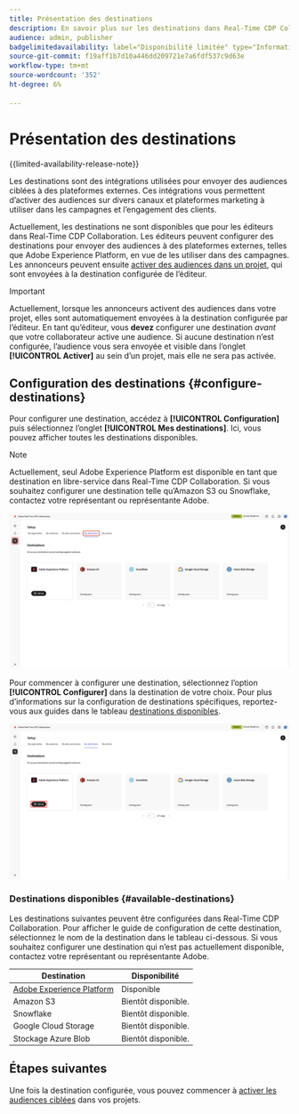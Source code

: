 ```yaml
---
title: Présentation des destinations
description: En savoir plus sur les destinations dans Real-Time CDP Collaboration.
audience: admin, publisher
badgelimitedavailability: label="Disponibilité limitée" type="Informative" url="https://helpx.adobe.com/legal/product-descriptions/real-time-customer-data-platform-collaboration.html newtab=true"
source-git-commit: f19aff1b7d10a446dd209721e7a6fdf537c9d63e
workflow-type: tm+mt
source-wordcount: '352'
ht-degree: 6%

---
```


# Présentation des destinations

{{limited-availability-release-note}}

Les destinations sont des intégrations utilisées pour envoyer des audiences ciblées à des plateformes externes. Ces intégrations vous permettent d’activer des audiences sur divers canaux et plateformes marketing à utiliser dans les campagnes et l’engagement des clients.

Actuellement, les destinations ne sont disponibles que pour les éditeurs dans Real-Time CDP Collaboration. Les éditeurs peuvent configurer des destinations pour envoyer des audiences à des plateformes externes, telles que Adobe Experience Platform, en vue de les utiliser dans des campagnes. Les annonceurs peuvent ensuite [activer des audiences dans un projet](../collaborate/activate.md), qui sont envoyées à la destination configurée de l’éditeur.

>[!IMPORTANT]
>
>Actuellement, lorsque les annonceurs activent des audiences dans votre projet, elles sont automatiquement envoyées à la destination configurée par l’éditeur. En tant qu’éditeur, vous **devez** configurer une destination *avant* que votre collaborateur active une audience. Si aucune destination n’est configurée, l’audience vous sera envoyée et visible dans l’onglet **[!UICONTROL Activer]** au sein d’un projet, mais elle ne sera pas activée.

## Configuration des destinations {#configure-destinations}

Pour configurer une destination, accédez à **[!UICONTROL Configuration]** puis sélectionnez l’onglet **[!UICONTROL Mes destinations]**. Ici, vous pouvez afficher toutes les destinations disponibles.

>[!NOTE]
>
> Actuellement, seul Adobe Experience Platform est disponible en tant que destination en libre-service dans Real-Time CDP Collaboration. Si vous souhaitez configurer une destination telle qu’Amazon S3 ou Snowflake, contactez votre représentant ou représentante Adobe.

![L’onglet Mes destinations de l’espace de travail Configuration affiche les destinations disponibles.](/help/assets/destinations/overview/my-destinations-overview.png)

Pour commencer à configurer une destination, sélectionnez l’option **[!UICONTROL Configurer]** dans la destination de votre choix. Pour plus d’informations sur la configuration de destinations spécifiques, reportez-vous aux guides dans le tableau [destinations disponibles](#available-destinations).

![L’espace de travail Mes destinations avec l’option Configurer mise en surbrillance pour la destination Adobe Experience Platform.](/help/assets/destinations/overview/my-destinations-set-up.png)

### Destinations disponibles {#available-destinations}

Les destinations suivantes peuvent être configurées dans Real-Time CDP Collaboration. Pour afficher le guide de configuration de cette destination, sélectionnez le nom de la destination dans le tableau ci-dessous. Si vous souhaitez configurer une destination qui n’est pas actuellement disponible, contactez votre représentant ou représentante Adobe.

| Destination | Disponibilité |
| --- | --- |
| [Adobe Experience Platform](./experience-platform.md) | Disponible |
| Amazon S3 | Bientôt disponible. |
| Snowflake | Bientôt disponible. |
| Google Cloud Storage | Bientôt disponible. |
| Stockage Azure Blob | Bientôt disponible. |

## Étapes suivantes

Une fois la destination configurée, vous pouvez commencer à [activer les audiences ciblées](../collaborate/activate.md) dans vos projets.
